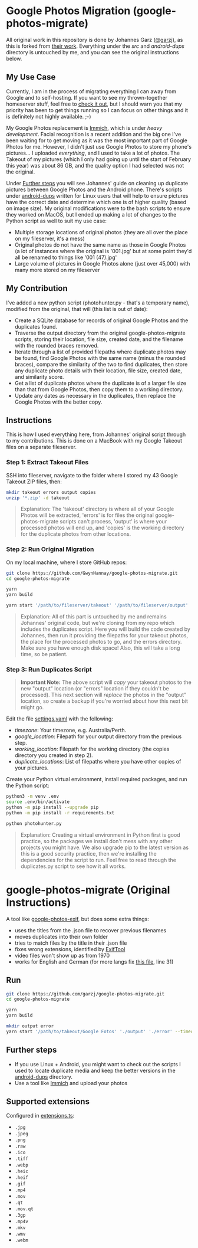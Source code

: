 # Google Photos Migration (google-photos-migrate)

All original work in this repository is done by Johannes Garz ([@garzj](https://github.com/garzj)), as this is forked from [their work](https://github.com/garzj/google-photos-migrate). Everything under the *src* and *android-dups* directory is untouched by me, and you can see the original instructions below.

## My Use Case

Currently, I am in the process of migrating everything I can away from Google and to self-hosting. If you want to see my thrown-together homeserver stuff, feel free to [check it out](https://github.com/GwynHannay/homeserver), but I should warn you that my priority has been to get things running so I can focus on other things and it is definitely not highly available. ;-) 

My Google Photos replacement is [Immich](https://github.com/immich-app/immich), which is under *heavy development*. Facial recognition is a recent addition and the big one I've been waiting for to get moving as it was the most important part of Google Photos for me. However, I didn't just use Google Photos to store my phone's pictures... I uploaded *everything*, and I used to take a lot of photos. The Takeout of my pictures (which I only had going up until the start of February this year) was about 86 GB, and the quality option I had selected was not the original.

Under [Further steps](#further-steps) you will see Johannes' guide on cleaning up duplicate pictures between Google Photos and the Android phone. There's scripts under [android-dups](./android-dups/) written for Linux users that will help to ensure pictures have the correct date and determine which one is of higher quality (based on image size). My original modifications were to the bash scripts to ensure they worked on MacOS, but I ended up making a lot of changes to the Python script as well to suit my use case:

- Multiple storage locations of original photos (they are all over the place on my fileserver, it's a mess)
- Original photos do not have the same name as those in Google Photos (a lot of instances where the original is '001.jpg' but at some point they'd all be renamed to things like '001 (47).jpg'
- Large volume of pictures in Google Photos alone (just over 45,000) with many more stored on my fileserver

## My Contribution

I've added a new python script (photohunter.py - that's a temporary name), modified from the original, that will (this list is out of date):

- Create a SQLite database for records of original Google Photos and the duplicates found.
- Traverse the output directory from the original google-photos-migrate scripts, storing their location, file size, created date, and the filename with the rounded braces removed.
- Iterate through a list of provided filepaths where duplicate photos may be found, find Google Photos with the same name (minus the rounded braces), compare the similarity of the two to find duplicates, then store any duplicate photo details with their location, file size, created date, and similarity score.
- Get a list of duplicate photos where the duplicate is of a larger file size than that from Google Photos, then copy them to a working directory.
- Update any dates as necessary in the duplicates, then replace the Google Photos with the better copy.

## Instructions

This is how I used everything here, from Johannes' original script through to my contributions. This is done on a MacBook with my Google Takeout files on a separate fileserver.

### Step 1: Extract Takeout Files

SSH into fileserver, navigate to the folder where I stored my 43 Google Takeout ZIP files, then:

```bash
mkdir takeout errors output copies
unzip '*.zip' -d takeout
```
> Explanation: The 'takeout' directory is where all of your Google Photos will be extracted, 'errors' is for files the original google-photos-migrate scripts can't process, 'output' is where your processed photos will end up, and 'copies' is the working directory for the duplicate photos from other locations.

### Step 2: Run Original Migration

On my local machine, where I store GitHub repos:

```bash
git clone https://github.com/GwynHannay/google-photos-migrate.git
cd google-photos-migrate

yarn
yarn build

yarn start '/path/to/fileserver/takeout' '/path/to/fileserver/output' '/path/to/fileserver/errors' --timeout 60000
```
> Explanation: All of this part is untouched by me and remains Johannes' original code, but we're cloning from my repo which includes the duplicates script. Here you will build the code created by Johannes, then run it providing the filepaths for your takeout photos, the place for the processed photos to go, and the errors directory. Make sure you have enough disk space! Also, this will take a long time, so be patient.

### Step 3: Run Duplicates Script

> **Important Note:** The above script will _copy_ your takeout photos to the new "output" location (or "errors" location if they couldn't be processed). This next section will _replace_ the photos in the "output" location, so create a backup if you're worried about how this next bit might go.

Edit the file [settings.yaml](settings.yaml) with the following:

- *timezone*: Your timezone, e.g. Australia/Perth.
- *google_location*: Filepath for your output directory from the previous step.
- *working_location*: Filepath for the working directory (the copies directory you created in step 2).
- *duplicate_locations*: List of filepaths where you have other copies of your pictures.

Create your Python virtual environment, install required packages, and run the Python script:

```bash
python3 -m venv .env
source .env/bin/activate
python -m pip install --upgrade pip
python -m pip install -r requirements.txt

python photohunter.py
```
> Explanation: Creating a virtual environment in Python first is good practice, so the packages we install don't mess with any other projects you might have. We also upgrade pip to the latest version as this is a good security practice, then we're installing the dependencies for the script to run. Feel free to read through the duplicates.py script to see how it all works.

# google-photos-migrate (Original Instructions)

A tool like [google-photos-exif](https://github.com/mattwilson1024/google-photos-exif), but does some extra things:

- uses the titles from the .json file to recover previous filenames
- moves duplicates into their own folder
- tries to match files by the title in their .json file
- fixes wrong extensions, identified by [ExifTool](https://exiftool.org/)
- video files won't show up as from 1970
- works for English and German (for more langs fix [this file](./src/meta/find-meta-file.ts), line 31)

## Run

```bash
git clone https://github.com/garzj/google-photos-migrate.git
cd google-photos-migrate

yarn
yarn build

mkdir output error
yarn start '/path/to/takeout/Google Fotos' './output' './error' --timeout 60000
```

## Further steps

- If you use Linux + Android, you might want to check out the scripts I used to locate duplicate media and keep the better versions in the [android-dups](./android-dups/) directory.
- Use a tool like [Immich](https://github.com/immich-app/immich) and upload your photos

## Supported extensions

Configured in [extensions.ts](./src/config/extensions.ts):

- `.jpg`
- `.jpeg`
- `.png`
- `.raw`
- `.ico`
- `.tiff`
- `.webp`
- `.heic`
- `.heif`
- `.gif`
- `.mp4`
- `.mov`
- `.qt`
- `.mov.qt`
- `.3gp`
- `.mp4v`
- `.mkv`
- `.wmv`
- `.webm`
